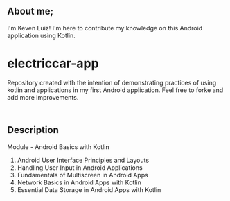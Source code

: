 ## About me;


I'm Keven Luiz! I'm here to contribute my knowledge on this Android application using Kotlin.


# electriccar-app
Repository created with the intention of demonstrating practices of using kotlin and applications in my first Android application. Feel free to forke and add more improvements.


## <br />Description


Module - Android Basics with Kotlin


1. Android User Interface Principles and Layouts
2. Handling User Input in Android Applications
3. Fundamentals of Multiscreen in Android Apps
4. Network Basics in Android Apps with Kotlin
5. Essential Data Storage in Android Apps with Kotlin
